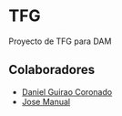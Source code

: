 # TFG

Proyecto de TFG para DAM

## Colaboradores

- [Daniel Guirao Coronado](https://github.com/GuiraoDax-Con)
- [Jose Manual](josemanuel2001135@gmail.com)
